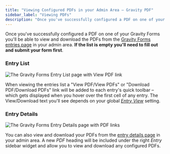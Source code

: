 ```yaml
---
title: "Viewing Configured PDFs in your Admin Area – Gravity PDF"
sidebar_label: "Viewing PDFs"
description: "Once you've successfully configured a PDF on one of your Gravity Forms you'll be able to view and download the PDFs from the Gravity Forms entries page."
---
```


Once you've successfully configured a PDF on one of your Gravity Forms you'll be able to view and download the PDFs from the [Gravity Forms entries page](https://www.gravityhelp.com/documentation/article/entries/) in your admin area. **If the list is empty you'll need to fill out and submit your form first**.

### Entry List

![The Gravity Forms Entry List page with View PDF link](https://resources.gravitypdf.com/uploads/2015/11/entry-list.png)

When viewing the entries list a "View PDF/View PDFs" or "Download PDF/Download PDFs" link will be added to each entry's quick toolbar – which gets displayed when you hover over the first cell of any entry. The View/Download text you'll see depends on your global [*Entry View*](user-global-settings.md#view) setting.

### Entry Details

![The Gravity Forms Entry Details page with PDF links](https://resources.gravitypdf.com/uploads/2015/11/entry-details.png)

You can also view and download your PDFs from the [entry details page](https://www.gravityhelp.com/documentation/article/entry-detail/) in your admin area. A new *PDF* heading will be included under the right *Entry* sidebar widget and allow you to view and download any configured PDFs.